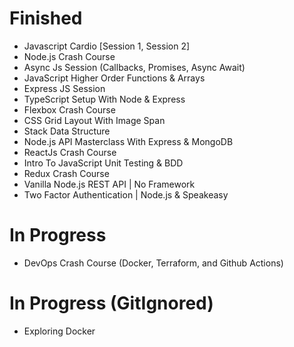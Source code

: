 # Finished

- Javascript Cardio [Session 1, Session 2]
- Node.js Crash Course
- Async Js Session (Callbacks, Promises, Async Await)
- JavaScript Higher Order Functions & Arrays
- Express JS Session
- TypeScript Setup With Node & Express
- Flexbox Crash Course
- CSS Grid Layout With Image Span
- Stack Data Structure
- Node.js API Masterclass With Express & MongoDB
- ReactJs Crash Course
- Intro To JavaScript Unit Testing & BDD
- Redux Crash Course
- Vanilla Node.js REST API | No Framework
- Two Factor Authentication | Node.js & Speakeasy

# In Progress

- DevOps Crash Course (Docker, Terraform, and Github Actions)

# In Progress (GitIgnored)

- Exploring Docker
